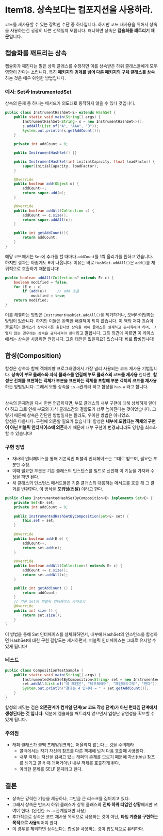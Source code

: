 # Item18. 상속보다는 컴포지션을 사용하라.
코드를 재사용할 수 있는 강력한 수단 중 하나입니다. 하지만 코드 재사용을 위해서 상속을 사용하는건 굉장히 나쁜 선택일지 모릅니다.
왜냐하면 상속은 **캡슐화를 깨트리기 때문**입니다.

## 캡슐화를 깨트리는 상속
캡슐화가 깨진다는 말은 상위 클래스를 수정하면 이를 상속받은 하위 클래스들에게 모두 영향이 간다는 소립니다.
특히 **패키지의 경계를 넘어 다른 패키지의 구체 클래스를 상속**하는 것은 매우 위험한 방법입니다.

### 예시:  Set과 InstrumentedSet
상속의 문제 중 하나는 메서드가 의도대로 동작하지 않을 수 있다 것입니다.
```java
public class InstrumentHashSet<E> extends HashSet {
    public static void main(String[] args) {
        InstrumentHashSet<String> s = new InstrumentHashSet<>();
        s.addAll(List.of("A", "AAA", "B"));
        System.out.println(s.getAddCount());
    }
  
    private int addCount = 0;

    public InstrumentHashSet() {}

    public InstrumentHashSet(int initialCapacity, float loadFactor) {
        super(initialCapacity, loadFactor);
    }

    @Override
    public boolean add(Object o) {
        addCount++;
        return super.add(o);
    }

    @Override
    public boolean addAll(Collection c) {
        addCount += c.size();
        return super.addAll(c);
    }

    public int getAddCount(){
        return addCount;
    }
}
```
해당 코드에서는 `Set`에 추가를 할 때마다 `addCount`를 1씩 올리기를 원하고 있습니다. 하지만 결과는 아쉽게도 6이 나옵니다.
이유는 바로 `HashSet.addAll()`은 `add()`를 재귀적으로 호출하기 때문입니다!
```java
public boolean addAll(Collection<? extends E> c) {
    boolean modified = false;
    for (E e : c)
        if (add(e))     // add 호출
            modified = true;
    return modified;
}
```
이를 해결하는 방법은 `InstrumentHashSet.addAll()`을 제거하거나, 오버라이딩하는 방법이 있습니다. 하지만 이들은 완벽한 해결책이 되지 않습니다.
이 책의 저자 죠슈아 블로치는 `클래스가 상속되기를 원한다면 상속을 위해 클래스를 설계하고 문서화해야 하며, 그렇지 않는 경우에는
상속을 금지시켜야 한다`라고 말합니다. 그의 의견에 따르면 이 케이스에서는 상속을 사용하면 안됩니다. 그럼 대안은 없을까요? 있습니다! 바로 **합성**입니다!

## 합성(Composition)
합성은 상속과 함께 객체지향 프로그래밍에서 가장 널리 사용되는 코드 재사용 기법입니다. **상속이 부모 클래스와 자식 클래스를 연결해 부모 클래스의 코드를 재사용**
한다면, **합성은 전체를 표현하는 객체가 부분을 표현하는 객체를 포함해 부분 객체의 코드를 재사용**하는 방법입니다. 그래서 보통 상속을 `is-a`관계라 하고
합성을 `has-a` 라고 합니다.  
<br></br>
상속의 문제점을 다시 한번 언급하자면, 부모 클래스의 내부 구현에 대해 상세하게 알아야 하고 그로 인해 부모와 자식 클래스간의 결합도가 너무 높아진다는 것이었습니다.
그렇기 때문에 상속은 간단한 방법일지는 몰라도, 우아한 방법은 아니었죠.  
합성은 다릅니다. 구현에 의존할 필요가 없습니다! 합성은 **내부에 포함되는 객체의 구현이 아닌 퍼블릭 인터페이스에 의존**하기 때문에 내부 구현이 변경되더라도
영향을 최소화할 수 있습니다!

### 구현 방법
* 자바의 인터페이스를 통해 기본적인 퍼블릭 인터페이스는 그대로 받으며, 필요한 부분만 수정.
* 이때 필요한 부분은 기존 클래스의 인스턴스를 필드로 선언해 이 기능을 가져와 수정을 하면 된다.
* 새 클래스의 인스턴스 메서드들은 기존 클래스의 대응하는 메서드를 호출 해 그 결과를 반환한다. 이 방식을 **포워딩(전달)** 이라고 한다.
```java
public class InstrumentedHashSetByComposition<E> implements Set<E> {
    private Set<E> set;
    private int addCount = 0;
  
    public InstrumentedHashSetByComposition(Set<E> set) {
        this.set = set;
    }
  
    @Override
    public boolean add(E e) {
        addCount++;
        return set.add(e);
    }
  
    @Override
    public boolean addAll(Collection<? extends E> c) {
        addCount += c.size();
        return set.addAll(c);
    }

    public int getAddCount () {
        return addCount;
    }
    // 기본 Set의 퍼블릭 인터페이스 가져오기
    @Override
    public int size () {
        return set.size();
    }
}
```
이 방법을 통해 Set 인터페이스를 실체화하면서, 내부에 HashSet의 인스턴스를 합성하면 HashSet에 대한 구현 결합도는 제거하면서, 퍼블릭 인터페이스는
그대로 유지할 수 있게 됩니다!

### 테스트
```java
public class CompositionTestSample {
    public static void main(String[] args) {
        InstrumentedHashSetByComposition<String> set = new InstrumentedHashSetByComposition<>(new HashSet<>());
        set.addAll(List.of("이 패턴은", "데코레이터", "패턴이라고도", "한다"));
        System.out.println("결과는 4 입니다 = " + set.getAddCount());
    }
}
```
합성의 재밋는 점은 **의존관계가 컴파일 단계(or 코드 작성 단계)가 아닌 런타임 단계에서 생성된다는 것 입니다.**
덕분에 캡슐화를 깨트리지 않으면서 엄청난 유연성을 확보할 수 있게 됩니다.


### 주의점
* 래퍼 클래스가 콜백 프레임워크와는 어울리지 않는다는 것을 주의해라
  * 콜백에서는 자기 자신의 참조를 다른 객체에 넘겨 다음 호출때 사용한다.
  * 내부 객체는 자신을 감싸고 있는 래퍼의 존재를 모르기 때문에 자신(this) 참조를 넘기고 콜백 때 래퍼가아닌 내부 객체를 호출하게 된다.
  * 이러한 문제를 SELF 문제라고 한다.

## 결론
* 상속은 강력한 기능을 제공하나, 그만큼 큰 리스크를 짊어지고 있다.
* 그래서 상속은 반드시 하위 클래스가 상위 클래스의 **진짜 하위 타입인 상황**에서만 쓰여야 한다. (완전한 `is-a` 관계일때만 사용)
* 추가적으로 상속은 코드 재사용 목적으로 사용하는 것이 아닌, **타입 계층을 구현하는 목적으로 사용**되어야 한다.
* 이 경우를 제외하면 상속보다는 합성을 사용하는 것이 압도적으로 유리하다.
